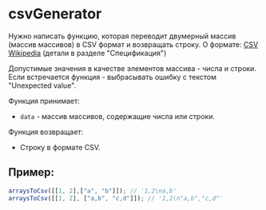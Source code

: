 # csvGenerator

Нужно написать функцию, которая переводит двумерный массив (массив массивов) в CSV формат и возвращать строку. О формате: [CSV Wikipedia](https://ru.wikipedia.org/wiki/CSV) (детали в разделе "Спецификация")

Допустимые значения в качестве элементов массива - числа и строки. Если встречается функция - выбрасывать ошибку с текстом "Unexpected value".

Функция принимает:

- `data` - массив массивов, содержащие числа или строки.

Функция возвращает:

- Строку в формате CSV.

## Пример:

```javascript
arraysToCsv([[1, 2],["a", "b"]]); // '1,2\na,b'
arraysToCsv([[1, 2], ["a,b", "c,d"]]); // '1,2\n"a,b","c,d"'
```
